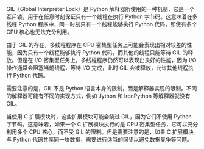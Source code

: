 GIL（Global Interpreter Lock）是 Python 解释器所使用的一种机制，它是一个互斥锁，用于在任意时刻保证只有一个线程在执行 Python 字节码。这意味着在多线程 Python 程序中，同一时刻只有一个线程能够执行 Python 代码，即使有多个 CPU 核心也无法充分利用。

由于 GIL 的存在，多线程程序在 CPU 密集型任务上可能会表现出相对较差的性能，因为只有一个线程能够执行 Python 代码，而其他的线程只能等待 GIL 的释放。但是在 I/O 密集型任务上，多线程程序仍然可以表现出良好的性能，因为 I/O 操作通常会阻塞当前线程，等待 I/O 完成，此时 GIL 会被释放，允许其他线程执行 Python 代码。

需要注意的是，GIL 不是 Python 语言本身的限制，而是解释器实现的限制。不同的解释器可能有不同的实现方式，例如 Jython 和 IronPython 等解释器就没有 GIL。

当使用 C 扩展模块时，这些扩展模块可能会绕过 GIL，因为它们不使用 Python 字节码。这意味着，如果一个 C 扩展模块执行的是 CPU 密集型任务，它可以充分利用多个 CPU 核心，而不受 GIL 的限制。但是需要注意的是，如果 C 扩展模块与 Python 代码共享同一块数据，需要进行适当的同步以避免数据竞争等问题。